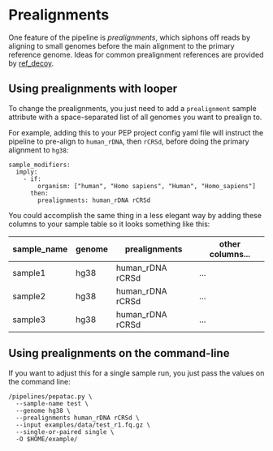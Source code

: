 # Prealignments

One feature of the pipeline is *prealignments*, which siphons off reads by aligning to small genomes before the main alignment to the primary reference genome. Ideas for common prealignment references are provided by [ref_decoy](https://github.com/databio/ref_decoy).

## Using prealignments with looper

To change the prealignments, you just need to add a `prealignment` sample attribute with a space-separated list of all genomes you want to prealign to.

For example, adding this to your PEP project config yaml file will instruct the pipeline to pre-align to `human_rDNA`, then `rCRSd`, before doing the primary alignment to `hg38`:

```
sample_modifiers:
  imply:
    - if: 
        organism: ["human", "Homo sapiens", "Human", "Homo_sapiens"]
      then:
        prealignments: human_rDNA rCRSd
```

You could accomplish the same thing in a less elegant way by adding these columns to your sample 
table so it looks something like this:

sample_name	| genome | prealignments | other columns...
-----|----|----|-----
sample1	| hg38 | human_rDNA rCRSd  | ...
sample2	| hg38 | human_rDNA rCRSd | ...
sample3	| hg38 | human_rDNA rCRSd | ...


## Using prealignments on the command-line

If you want to adjust this for a single sample run, you just pass the values on the command line:

```console
/pipelines/pepatac.py \
  --sample-name test \
  --genome hg38 \
  --prealignments human_rDNA rCRSd \
  --input examples/data/test_r1.fq.gz \
  --single-or-paired single \
  -O $HOME/example/

```